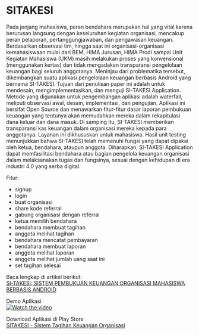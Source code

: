 # SITAKESI

Pada jenjang mahasiswa, peran bendahara merupakan hal yang vital karena berurusan langsung dengan keseluruhan kegiatan organisasi, mencakup peran pelaporan, pertanggungjawaban, dan pengawasan keuangan. Berdasarkan observasi tim, hingga saat ini organisasi-organisasi kemahasiswaan mulai dari BEM, HIMA Jurusan, HIMA Prodi sampai Unit Kegiatan Mahasiswa (UKM) masih melakukan proses yang konvensional (menggunakan kertas) dan tidak mengadakan transparansi pengelolaan keuangan bagi seluruh anggotanya. Meninjau dari problematika tersebut, dikembangkan suatu aplikasi pengelolaan keuangan berbasis Android yang bernama SI-TAKESI. Tujuan dari penulisan paper ini adalah untuk mendesain, mengimplementasikan, dan menguji SI-TAKESI Application. Metode yang digunakan untuk pengembangan aplikasi adalah waterfall, meliputi observasi awal, desain, implementasi, dan pengujian. Aplikasi ini bersifat Open Source dan menawarkan fitur-fitur dasar laporan pembukuan keuangan yang tentunya akan memudahkan mereka dalam rekapitulasi dana keluar dan dana masuk. Di samping itu, SI-TAKESI memberikan transparansi kas keuangan dalam organisasi mereka kepada para anggotanya. Layanan ini dikhususkan untuk mahasiswa. Hasil unit testing menunjukkan bahwa SI-TAKESI telah memenuhi fungsi yang dapat dipakai oleh ketua, bendahara, ataupun anggota. Diharapkan, SI-TAKESI Application dapat memfasilitasi bendahara atau bagian pengelola keuangan organisasi dalam melaksanakan tugas dan fungsinya, sesuai dengan kehidupan di era industri 4.0 yang serba digital.

Fitur:
- signup
- login
- buat organisasi
- share kode referral
- gabung organisasi dengan referral
- ketua memilih bendahara
- bendahara membuat tagihan
- anggota melihat tagihan
- bendahara mencatat pembayaran
- bendahara membuat laporan
- anggota melihat laporan
- anggota melihat jumlah uang saat ini
- set tagihan selesai

Baca lengkap di artikel berikut:<br>
[SI-TAKESI: SISTEM PEMBUKUAN KEUANGAN ORGANISASI MAHASISWA BERBASIS ANDROID](https://www.researchgate.net/profile/Syifaul-Fuada/publication/360396336_SI-TAKESI_Sistem_Pembukuan_Keuangan_Organisasi_Mahasiswa_Berbasis_Android/links/6273d21c3a23744a72660743/SI-TAKESI-Sistem-Pembukuan-Keuangan-Organisasi-Mahasiswa-Berbasis-Android.pdf)

Demo Aplikasi<br>
[![Watch the video](https://img.youtube.com/vi/dX-3nIXQtws/maxresdefault.jpg)](https://youtu.be/dX-3nIXQtws)

Download Aplikasi di Play Store<br>
[SITAKESI - Sistem Tagihan Keuangan Organisasi](https://play.google.com/store/apps/details?id=com.zeecodeku.sitakesi)
